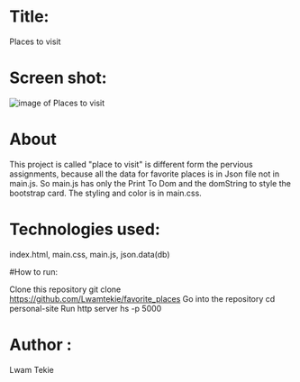 # Title: 

 Places to visit 

# Screen shot:

![image of Places to visit]()


# About
This project is called "place to visit" is different form the pervious assignments, because all the data for favorite places is in Json file not in main.js. So main.js has only the Print To Dom and the domString to style the bootstrap card. The styling and color is in main.css.

# Technologies used: 

index.html, main.css, main.js, json.data(db)

#How to run:

Clone this repository git clone https://github.com/Lwamtekie/favorite_places Go into the repository cd personal-site Run http server hs -p 5000


# Author :
 
 Lwam Tekie